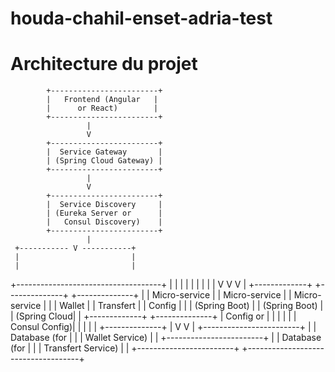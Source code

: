 # houda-chahil-enset-adria-test
# Architecture du projet 
            +------------------------+
            |   Frontend (Angular   |
            |      or React)        |
            +------------------------+
                     |
                     V
            +------------------------+
            |  Service Gateway       |
            | (Spring Cloud Gateway) |
            +------------------------+
                     |
                     V
            +------------------------+
            |  Service Discovery     |
            | (Eureka Server or      |
            |   Consul Discovery)    |
            +------------------------+
                     |
     +----------- V -----------+
     |                         |
     |                         |
+------------------------------------+
|       |                |       |
|       |                |       |
|       V                V       V
| +-------------+  +--------------+  +--------------+
| | Micro-service |  | Micro-service |  | Micro-service |
| |   Wallet      |  |   Transfert  |  |   Config     |
| | (Spring Boot) |  | (Spring Boot) |  | (Spring Cloud|
| +-------------+  +--------------+  |   Config or   |
|   |               |              |  | Consul Config)|
|   |               |              |  +--------------+
|   V               V
| +------------------------+
| |     Database (for     |
| |     Wallet Service)   |
| +------------------------+
| |     Database (for     |
| |   Transfert Service)  |
| +------------------------+
+------------------------------------+
